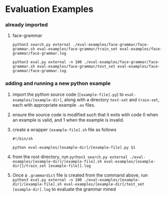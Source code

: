 # Evaluation Examples
### already imported
1. face-grammar
    ```
    python3 search.py external ./eval-examples/face-grammar/face-grammar.sh eval-examples/face-grammar/train_set eval-examples/face-grammar/face-grammar.log

    python3 eval.py external -n 100 ./eval-examples/face-grammar/face-grammar.sh eval-examples/face-grammar/test_set eval-examples/face-grammar/face-grammar.log
    ```

### adding and running a new python example
1. import the python source code (`[example-file].py`) to `eval-examples/[example-dir]`, along with a directory `test-set` and `train-set`, each with appropriate example `.ex` files.
1. ensure the source code is modified such that it exits with code 0 when an example is valid, and 1 when the example is invalid.
1. create a wrapper `[example-file].sh` file as follows
    ```
    #!/bin/sh

    python eval-examples/[example-dir]/[example-file].py $1
    ```
1. from the root directory, run
`python3 search.py external ./eval-examples/[example-dir]/[example-file].sh eval-examples/[example-dir]]/train_set [example-file]].log`

1. Once a `.grammardict` file is created from the command above, run
`python3 eval.py external -n 100 ./eval-examples/[example-dir]/[example-file].sh eval-examples/[example-dir]/test_set [example-dir].log` to evaluate the grammar mined
